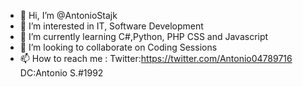 - 👋 Hi, I’m @AntonioStajk
- 👀 I’m interested in IT, Software Development
- 🌱 I’m currently learning C#,Python, PHP CSS and Javascript
- 💞️ I’m looking to collaborate on Coding Sessions
- 📫 How to reach me : 
                      Twitter:https://twitter.com/Antonio04789716
                      DC:Antonio S.#1992

<!---
AntonioStajk/AntonioStajk is a ✨ special ✨ repository because its `README.md` (this file) appears on your GitHub profile.
You can click the Preview link to take a look at your changes.
--->
